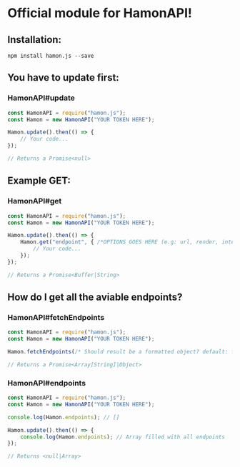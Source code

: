 # Official module for HamonAPI!

## Installation:
```
npm install hamon.js --save
```

## You have to update first:

### HamonAPI#update

```js
const HamonAPI = require("hamon.js");
const Hamon = new HamonAPI("YOUR TOKEN HERE");

Hamon.update().then(() => {
    // Your code...
});

// Returns a Promise<null>
```

## Example GET:

### HamonAPI#get

```js
const HamonAPI = require("hamon.js");
const Hamon = new HamonAPI("YOUR TOKEN HERE");

Hamon.update().then(() => {
    Hamon.get("endpoint", { /*OPTIONS GOES HERE (e.g: url, render, intensity, ...)*/ }).then(res => {
        // Your code...
    });
});

// Returns a Promise<Buffer|String>
```

## How do I get all the aviable endpoints?

### HamonAPI#fetchEndpoints

```js
const HamonAPI = require("hamon.js");
const Hamon = new HamonAPI("YOUR TOKEN HERE");

Hamon.fetchEndpoints(/* Should result be a formatted object? default: false, type: Boolean */).then(res => console.log(res));

// Returns a Promise<Array[String]|Object>
```

### HamonAPI#endpoints

```js
const HamonAPI = require("hamon.js");
const Hamon = new HamonAPI("YOUR TOKEN HERE");

console.log(Hamon.endpoints); // []

Hamon.update().then(() => {
    console.log(Hamon.endpoints); // Array filled with all endpoints
});

// Returns <null|Array>
```
